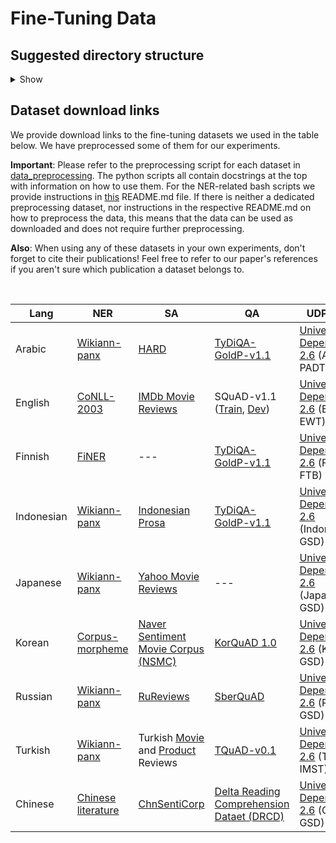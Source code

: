 # Fine-Tuning Data

## Suggested directory structure

<details>
<summary>Show</summary>
&nbsp;
     
```
data/
├── dataset_preprocessing
│    └── ...
├── ner
│    │
│    ├── ar
│    │    ├── train.txt.tmp
│    │    ├── dev.txt.tmp
│    │    └── test.txt.tmp
│    │
│    ├── ...
│    │
│    └── zh
│         ├── train.txt.tmp
│         ├── dev.txt.tmp
│         └── test.txt.tmp
├── sa
│    │
│    ├── ar
│    │    ├── train.tsv
│    │    ├── dev.tsv
│    │    └── test.tsv
│    │
│    ├── ...
│    │
│    └── zh
│         ├── train.tsv
│         ├── dev.tsv
│         └── test.tsv
├── qa
│    │
│    ├── ar
│    │    ├── train-v1.1.json
│    │    └── dev-v1.1.json
│    │
│    ├── ...
│    │
│    └── zh
│         ├── train-v1.1.json
│         └── dev-v1.1.json
│
└── udp_pos
     │
     ├── ar
     │    ├── ar_padt-ud-train.conllu
     │    ├── ar_padt-ud-dev.conllu
     │    └── ar_padt-ud-test.conllu
     │
     ├── ...
     │
     └── zh
          ├── zh_gsd-ud-train.conllu
          ├── zh_gsd-ud-dev.conllu
          └── zh_gsd-ud-test.conllu

```

</details>

## Dataset download links
We provide download links to the fine-tuning datasets we used in the table below. We have preprocessed some of them for our experiments. 

**Important**: Please refer to the preprocessing script for each dataset in [data_preprocessing](data_preprocessing). The python scripts all contain docstrings at the top with information on how to use them. For the NER-related bash scripts we provide instructions in [this](data_preprocessing/ner) README.md file. If there is neither a dedicated preprocessing dataset, nor instructions in the respective README.md on how to preprocess the data, this means that the data can be used as downloaded and does not require further preprocessing.

**Also**: When using any of these datasets in your own experiments, don't forget to cite their publications! Feel free to refer to our paper's references if you aren't sure which publication a dataset belongs to.

&nbsp;


| Lang | NER                                                                                                                                                      | SA                                                                                                               | QA                                                                                                                                                                | UDP & POS                                                                                                                                       |
|------|----------------------------------------------------------------------------------------------------------------------------------------------------------|------------------------------------------------------------------------------------------------------------------|-------------------------------------------------------------------------------------------------------------------------------------------------------------------|-------------------------------------------------------------------------------------------------------------------------------------------------|
| Arabic   | [Wikiann-panx](https://www.amazon.com/clouddrive/share/d3KGCRCIYwhKJF0H3eWA26hjg2ZCRhjpEQtDL70FSBN/folder/C43gs51bSIaq5sFTQkWNCQ/C6AhBMYWT2Gi8ZbYR14r9g) | [HARD](https://github.com/elnagara/HARD-Arabic-Dataset/tree/master/data)                                         | [TyDiQA-GoldP-v1.1](https://github.com/google-research-datasets/tydiqa)                                                                                           | [Universal Dependencies 2.6](https://lindat.mff.cuni.cz/repository/xmlui/bitstream/handle/11234/1-3226/ud-treebanks-v2.6.tgz) (Arabic-PADT)     |
| English   | [CoNLL-2003](https://github.com/synalp/NER/tree/master/corpus/CoNLL-2003)                                                                                | [IMDb Movie Reviews](https://ai.stanford.edu/~amaas/data/sentiment/aclImdb_v1.tar.gz)                            | SQuAD-v1.1 ([Train](https://rajpurkar.github.io/SQuAD-explorer/dataset/train-v1.1.json), [Dev](https://rajpurkar.github.io/SQuAD-explorer/dataset/dev-v1.1.json)) | [Universal Dependencies 2.6](https://lindat.mff.cuni.cz/repository/xmlui/bitstream/handle/11234/1-3226/ud-treebanks-v2.6.tgz)  (English-EWT)    |
| Finnish   | [FiNER](https://github.com/mpsilfve/finer-data/tree/master/data)                                                                                         | ---                                                                                                              | [TyDiQA-GoldP-v1.1](https://github.com/google-research-datasets/tydiqa)                                                                                           | [Universal Dependencies 2.6](https://lindat.mff.cuni.cz/repository/xmlui/bitstream/handle/11234/1-3226/ud-treebanks-v2.6.tgz)  (Finnish-FTB)    |
| Indonesian   | [Wikiann-panx](https://www.amazon.com/clouddrive/share/d3KGCRCIYwhKJF0H3eWA26hjg2ZCRhjpEQtDL70FSBN/folder/C43gs51bSIaq5sFTQkWNCQ/Ye1YG_FORw6WtX3LD3OZ8g) | [Indonesian Prosa](https://www.kaggle.com/ilhamfp31/dataset-prosa)                                               | [TyDiQA-GoldP-v1.1](https://github.com/google-research-datasets/tydiqa)                                                                                           | [Universal Dependencies 2.6](https://lindat.mff.cuni.cz/repository/xmlui/bitstream/handle/11234/1-3226/ud-treebanks-v2.6.tgz)  (Indonesian-GSD) |
| Japanese   | [Wikiann-panx](https://www.amazon.com/clouddrive/share/d3KGCRCIYwhKJF0H3eWA26hjg2ZCRhjpEQtDL70FSBN/folder/C43gs51bSIaq5sFTQkWNCQ/19Re2XCfS-eZpIPewjUldA) | [Yahoo Movie Reviews](https://github.com/dennybritz/sentiment-analysis/tree/master/data)                         | ---                                                                                                                                                               | [Universal Dependencies 2.6](https://lindat.mff.cuni.cz/repository/xmlui/bitstream/handle/11234/1-3226/ud-treebanks-v2.6.tgz)  (Japanese-GSD)   |
| Korean   | [Corpus-morpheme](https://github.com/kmounlp/NER/tree/master/%EB%A7%90%EB%AD%89%EC%B9%98%20-%20%ED%98%95%ED%83%9C%EC%86%8C_%EA%B0%9C%EC%B2%B4%EB%AA%85)  | [Naver Sentiment Movie Corpus (NSMC)](https://github.com/e9t/nsmc)                                               | [KorQuAD 1.0](https://korquad.github.io/KorQuad%201.0/)                                                                                                           | [Universal Dependencies 2.6](https://lindat.mff.cuni.cz/repository/xmlui/bitstream/handle/11234/1-3226/ud-treebanks-v2.6.tgz)  (Korean-GSD)     |
| Russian   | [Wikiann-panx](https://www.amazon.com/clouddrive/share/d3KGCRCIYwhKJF0H3eWA26hjg2ZCRhjpEQtDL70FSBN/folder/C43gs51bSIaq5sFTQkWNCQ/1_1iWWGlTbqNgkj7mRIqlA) | [RuReviews](https://github.com/sismetanin/rureviews/blob/master/women-clothing-accessories.3-class.balanced.csv) | [SberQuAD](http://files.deeppavlov.ai/datasets/sber_squad-v1.1.tar.gz)                                                                                            | [Universal Dependencies 2.6](https://lindat.mff.cuni.cz/repository/xmlui/bitstream/handle/11234/1-3226/ud-treebanks-v2.6.tgz)  (Russian-GSD)    |
| Turkish   | [Wikiann-panx](https://www.amazon.com/clouddrive/share/d3KGCRCIYwhKJF0H3eWA26hjg2ZCRhjpEQtDL70FSBN/folder/C43gs51bSIaq5sFTQkWNCQ/fWo5IZnTSb2WyURIdrCpJQ) | Turkish [Movie](https://www.win.tue.nl/~mpechen/projects/smm/Turkish_Movie_Sentiment.zip) and [Product](https://www.win.tue.nl/~mpechen/projects/smm/Turkish_Products_Sentiment.zip) Reviews                               | [TQuAD-v0.1](https://github.com/TQuad/turkish-nlp-qa-dataset)                                                                                                     | [Universal Dependencies 2.6](https://lindat.mff.cuni.cz/repository/xmlui/bitstream/handle/11234/1-3226/ud-treebanks-v2.6.tgz)  (Turkish-IMST)   |
| Chinese   | [Chinese literature](https://github.com/lancopku/Chinese-Literature-NER-RE-Dataset/tree/master/ner)                                                      | [ChnSentiCorp](https://github.com/pengming617/bert_classification/tree/master/data)                              | [Delta Reading Comprehension Dataet (DRCD)](https://github.com/DRCKnowledgeTeam/DRCD)                                                                             | [Universal Dependencies 2.6](https://lindat.mff.cuni.cz/repository/xmlui/bitstream/handle/11234/1-3226/ud-treebanks-v2.6.tgz)  (Chinese-GSD)    |
